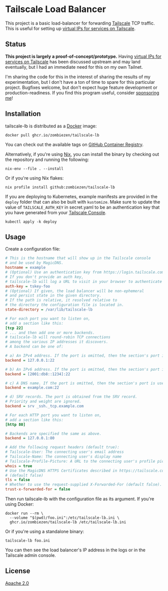 # Tailscale Load Balancer

This project is a basic load-balancer for forwarding [Tailscale][] TCP traffic.
This is useful for setting up [virtual IPs for services on Tailscale][].

[Tailscale]: https://tailscale.com/
[virtual IPs for services on Tailscale]: https://github.com/tailscale/tailscale/issues/465

## Status

**This project is largely a proof-of-concept/prototype.**
Having [virtual IPs for services on Tailscale][] has been discussed upstream
and may land eventually,
but I had an immediate need for this on my own Tailnet.

I'm sharing the code for this in the interest of
sharing the results of my experimentation,
but I don't have a ton of time to spare for this particular project.
Bugfixes welcome, but don't expect huge feature development or production-readiness.
If you find this program useful, consider [sponsoring me][]!

[sponsoring me]: https://github.com/sponsors/zombiezen

## Installation

tailscale-lb is distributed as a [Docker][] image:

```shell
docker pull ghcr.io/zombiezen/tailscale-lb
```

You can check out the available tags on [GitHub Container Registry][].

Alternatively, if you're using [Nix][], you can install the binary
by checking out the repository and running the following:

```shell
nix-env --file . --install
```

Or if you're using Nix flakes:

```shell
nix profile install github:zombiezen/tailscale-lb
```

If you are deploying to Kubernetes, example manifests are provided in the `deploy` folder that can also be built with `kustomize`. Make sure to update the value of `TAILSCALE_AUTH_KEY` in secret.yaml to be an authentication key that you have generated from your [Tailscale Console][].

```shell
kubectl apply -k deploy
```

[Tailscale Console]: https://login.tailscale.com/admin/settings/keys
[Docker]: https://www.docker.com/
[GitHub Container Registry]: https://github.com/zombiezen/tailscale-lb/pkgs/container/tailscale-lb
[Nix]: https://nixos.org/

## Usage

Create a configuration file:

```ini
# This is the hostname that will show up in the Tailscale console
# and be used by MagicDNS.
hostname = example
# (Optional) Use an authentication key from https://login.tailscale.com/admin/settings/keys
# If you don't provide an auth key,
# tailscale-lb will log a URL to visit in your browser to authenticate it.
auth-key = tskey-foo
# (Optional) If given, the load balancer will be non-ephemeral
# and persist state in the given directory.
# If the path is relative, it resolved relative to
# the directory the configuration file is located in.
state-directory = /var/lib/tailscale-lb

# For each port you want to listen on,
# add a section like this:
[tcp 22]
# ... and then add one or more backends.
# tailscale-lb will round-robin TCP connections
# among the various IP addresses it discovers.
# A backend can be one of:

# a) An IPv4 address. If the port is omitted, then the section's port is used.
backend = 127.0.0.1:22

# b) An IPv6 address. If the port is omitted, then the section's port is used.
backend = [2001:db8::1234]:22

# c) A DNS name. If the port is omitted, then the section's port is used.
backend = example.com:22

# d) SRV records. The port is obtained from the SRV record.
# Priority and weight are ignored.
backend = srv _ssh._tcp.example.com

# For each HTTP port you want to listen on,
# add a section like this:
[http 80]

# Backends are specified the same as above.
backend = 127.0.0.1:80

# Add the following request headers (default true):
# Tailscale-User: The connecting user's email address
# Tailscale-Name: The connecting user's display name
# Tailscale-Profile-Picture: A URL to the connecting user's profile picture
whois = true
# Use the MagicDNS HTTPS Certificates described in https://tailscale.com/kb/1153/enabling-https/
# (default false)
tls = false
# Whether to use the request-supplied X-Forwarded-For (default false).
trust-x-forwarded-for = false
```

Then run tailscale-lb with the configuration file as its argument.
If you're using Docker:

```shell
docker run --rm \
  --volume "$(pwd)/foo.ini":/etc/tailscale-lb.ini \
  ghcr.io/zombiezen/tailscale-lb /etc/tailscale-lb.ini
```

Or if you're using a standalone binary:

```shell
tailscale-lb foo.ini
```

You can then see the load balancer's IP address in the logs
or in the Tailscale admin console.

## License

[Apache 2.0](LICENSE)

